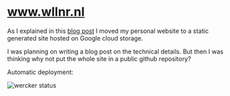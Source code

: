 # www.wllnr.nl
As I explained in this [blog post](http://www.wllnr.nl/blog/2016/02/moved-to-static-website/) I moved my personal website to a static generated site hosted on Google cloud storage.

I was planning on writing a blog post on the technical details. But then I was thinking why not put the whole site in a public github repository?

Automatic deployment:

![wercker status](https://app.wercker.com/status/944fb3b6068bd652061a22e1343eaba9/s/master "wercker status")
